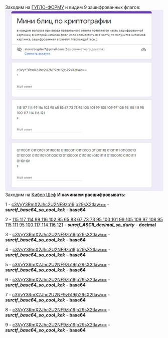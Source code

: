 Заходим на [ГУГЛО-ФОРМУ](https://forms.gle/xa1PFTrPVJsYpBJG7) и видим 9 зашифрованных флагов:  
![forma](attachments/form.jpg)
Заходим на [Кибер Шеф](https://gchq.github.io/CyberChef/)
__И начинаем расшифровывать:__

1 - [c3VyY3RmX2Jhc2U2NF9zb19jb29sX2tlaw==](https://gchq.github.io/CyberChef/#recipe=From_Base64('A-Za-z0-9%2B/%3D',true)&input=YzNWeVkzUm1YMkpoYzJVMk5GOXpiMTlqYjI5c1gydGxhdz09) - ___surctf_base64_so_cool_kek___ - __base64__


2 - [115 117 114 99 116 102 95 65 83 67 73 73 95 100 101 99 105 109 97 108 95 115 111 95 100 117 114 116 121](https://gchq.github.io/CyberChef/#recipe=From_Decimal('Space',false)&input=MTE1IDExNyAxMTQgOTkgMTE2IDEwMiA5NSA2NSA4MyA2NyA3MyA3MyA5NSAxMDAgMTAxIDk5IDEwNSAxMDkgOTcgMTA4IDk1IDExNSAxMTEgOTUgMTAwIDExNyAxMTQgMTE2IDEyMQ) - ___surctf_ASCII_decimal_so_durty___ - __decimal__


3 - [c3VyY3RmX2Jhc2U2NF9zb19jb29sX2tlaw==](https://gchq.github.io/CyberChef/#recipe=From_Base64('A-Za-z0-9%2B/%3D',true)&input=YzNWeVkzUm1YMkpoYzJVMk5GOXpiMTlqYjI5c1gydGxhdz09) - ___surctf_base64_so_cool_kek___ - __base64__


4 - [c3VyY3RmX2Jhc2U2NF9zb19jb29sX2tlaw==](https://gchq.github.io/CyberChef/#recipe=From_Base64('A-Za-z0-9%2B/%3D',true)&input=YzNWeVkzUm1YMkpoYzJVMk5GOXpiMTlqYjI5c1gydGxhdz09) - ___surctf_base64_so_cool_kek___ - __base64__


5 - [c3VyY3RmX2Jhc2U2NF9zb19jb29sX2tlaw==](https://gchq.github.io/CyberChef/#recipe=From_Base64('A-Za-z0-9%2B/%3D',true)&input=YzNWeVkzUm1YMkpoYzJVMk5GOXpiMTlqYjI5c1gydGxhdz09) - ___surctf_base64_so_cool_kek___ - __base64__


6 - [c3VyY3RmX2Jhc2U2NF9zb19jb29sX2tlaw==](https://gchq.github.io/CyberChef/#recipe=From_Base64('A-Za-z0-9%2B/%3D',true)&input=YzNWeVkzUm1YMkpoYzJVMk5GOXpiMTlqYjI5c1gydGxhdz09) - ___surctf_base64_so_cool_kek___ - __base64__


7 - [c3VyY3RmX2Jhc2U2NF9zb19jb29sX2tlaw==](https://gchq.github.io/CyberChef/#recipe=From_Base64('A-Za-z0-9%2B/%3D',true)&input=YzNWeVkzUm1YMkpoYzJVMk5GOXpiMTlqYjI5c1gydGxhdz09) - ___surctf_base64_so_cool_kek___ - __base64__


8 - [c3VyY3RmX2Jhc2U2NF9zb19jb29sX2tlaw==](https://gchq.github.io/CyberChef/#recipe=From_Base64('A-Za-z0-9%2B/%3D',true)&input=YzNWeVkzUm1YMkpoYzJVMk5GOXpiMTlqYjI5c1gydGxhdz09) - ___surctf_base64_so_cool_kek___ - __base64__


9 - [c3VyY3RmX2Jhc2U2NF9zb19jb29sX2tlaw==](https://gchq.github.io/CyberChef/#recipe=From_Base64('A-Za-z0-9%2B/%3D',true)&input=YzNWeVkzUm1YMkpoYzJVMk5GOXpiMTlqYjI5c1gydGxhdz09) - ___surctf_base64_so_cool_kek___ - __base64__
